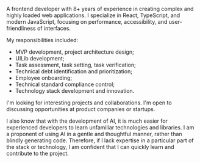 A frontend developer with 8+ years of experience in creating complex and highly loaded web applications. I specialize in React, TypeScript, and modern JavaScript, focusing on performance, accessibility, and user-friendliness of interfaces.

My responsibilities included:
- MVP development, project architecture design;
- UILib development;
- Task assessment, task setting, task verification;
- Technical debt identification and prioritization;
- Employee onboarding;
- Technical standard compliance control;
- Technology stack development and innovation.

I'm looking for interesting projects and collaborations. I'm open to discussing opportunities at product companies or startups.

I also know that with the development of AI, it is much easier for experienced developers to learn unfamiliar technologies and libraries. I am a proponent of using AI in a gentle and thoughtful manner, rather than blindly generating code. Therefore, if I lack expertise in a particular part of the stack or technology, I am confident that I can quickly learn and contribute to the project.